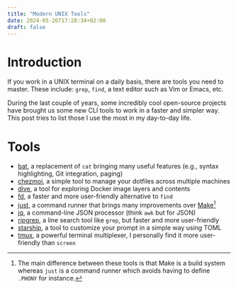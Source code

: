 ```yaml
---
title: "Modern UNIX Tools"
date: 2024-05-26T17:28:34+02:00
draft: false
---
```

# Introduction
<!--start-summary-->

If you work in a UNIX terminal on a daily basis, there are tools you need to master. These include: `grep`, `find`, a text editor such as Vim or Emacs, etc.

During the last couple of years, some incredibly cool open-source projects have brought us some new CLI tools to work in a faster and simpler way. This post tries to list those I use the most in my day-to-day life.



# Tools

- [bat](https://github.com/sharkdp/bat), a replacement of `cat` bringing many useful features (e.g., syntax highlighting, Git integration, paging)
- [chezmoi](https://www.chezmoi.io/), a simple tool to manage your dotfiles across multiple machines
- [dive](https://github.com/wagoodman/dive), a tool for exploring Docker image layers and contents
- [fd](https://github.com/sharkdp/fd), a faster and more user-friendly alternative to `find`
- [just](https://github.com/casey/just), a command runner that brings many improvements over [Make](https://www.gnu.org/software/make/)[^1]
- [jq](https://github.com/jqlang/jq), a command-line JSON processor (think `awk` but for JSON)
- [ripgrep](https://github.com/BurntSushi/ripgrep), a line search tool like `grep`, but faster and more user-friendly
- [starship](https://starship.rs/), a tool to customize your prompt in a simple way using TOML
- [tmux](https://github.com/tmux/tmux), a powerful terminal multiplexer, I personally find it more user-friendly than `screen`



[^1]: The main difference between these tools is that Make is a build system whereas `just` is a command runner which avoids having to define `.PHONY` for instance.
